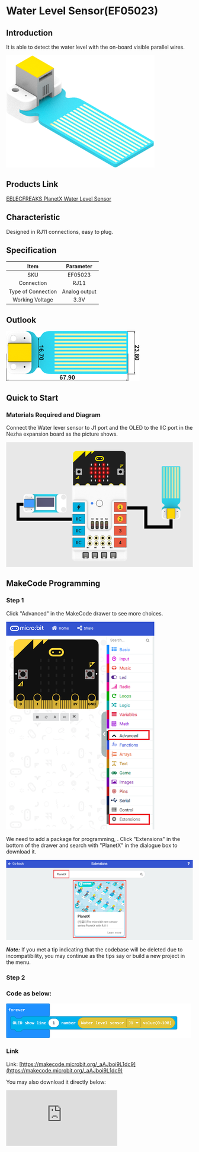 # Water Level Sensor(EF05023)

## Introduction

It is able to detect the water level with the on-board visible parallel wires.

![](./images/05023_01.png)

## Products Link

[EELECFREAKS PlanetX Water Level Sensor](https://shop.elecfreaks.com/products/elecfreaks-planetx-water-level-sensor?_pos=1&_sid=8047733ba&_ss=r)

## Characteristic


 Designed in RJ11 connections, easy to plug.

## Specification


Item | Parameter
:-: | :-:
SKU|EF05023
Connection|RJ11
Type of Connection|Analog output
Working Voltage|3.3V

## Outlook



![](./images/05023_02.png)

## Quick to Start


### Materials Required and Diagram

 Connect the Water lever sensor to J1 port and the OLED to the IIC port in the Nezha expansion board as the picture shows.


![](./images/05023_03.png)

## MakeCode Programming


### Step 1

Click "Advanced" in the MakeCode drawer to see more choices.

![](./images/05001_04.png)

We need to add a package for programming, . Click "Extensions" in the bottom of the drawer and search with "PlanetX" in the dialogue box to download it.

![](./images/05001_05.png)

***Note:*** If you met a tip indicating that the codebase will be deleted due to incompatibility, you may continue as the tips say or build a new project in the menu.

### Step 2

### Code as below:

![](./images/05023_06.png)


### Link
Link: [https://makecode.microbit.org/_aAJboi9L1dc9](https://makecode.microbit.org/_aAJboi9L1dc9)

You may also download it directly below:


<div
    style={{
        position: 'relative',
        paddingBottom: '60%',
        overflow: 'hidden',
    }}
>
    <iframe
        src="https://makecode.microbit.org/_aAJboi9L1dc9"
        frameborder="0"
        sandbox="allow-popups allow-forms allow-scripts allow-same-origin"
        style={{
            position: 'absolute',
            width: '100%',
            height: '100%',
        }}
    />
</div>


### Result
 The current value of the water level displays on the OLED screen.

## Python Programming


### Step 1

Download the package and unzip it: [PlanetX_MicroPython](https://github.com/lionyhw/PlanetX_MicroPython/archive/master.zip)

Go to  [Python editor](https://python.microbit.org/v/2.0)

![](./images/05001_07.png)

We need to add enum.py and waterlevel.py for programming. Click "Load/Save" and then click "Show Files (1)" to see more choices, click "Add file" to add enum.py and waterlevel.py from the unzipped package of PlanetX_MicroPython.

![](./images/05001_08.png)
![](./images/05001_09.png)
![](./images/05023_10.png)

### Step 2
### Reference
```
from microbit import *
from enum import *
from waterlevel import *
waterlevel = WATERLEVEL(J1)
while True:
    display.scroll(int(waterlevel.get_waterlevel()))
```


### Result
 The current value of the water level displays on the micro:bit.

## Relevant File


## Technique File
